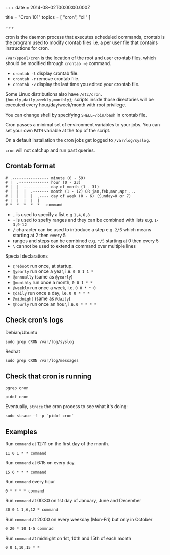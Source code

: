 
+++
date = 2014-08-02T00:00:00.000Z


title = "Cron 101"
topics = [ "cron", "cli" ]

+++

cron is the daemon process that executes scheduled commands, crontab is the
program used to modify crontab files i.e. a per user file that contains
instructions for cron.

`/var/spool/cron` is the location of the root and user crontab files, which
should be modified through `crontab -e` command.

* `crontab -l` display crontab file.
* `crontab -r` remove crontab file.
* `crontab -v` display the last time you edited your crontab file.

Some Linux distributions also have `/etc/cron.{hourly,daily,weekly,monthly}`;
scripts inside those directories will be executed every hour/day/week/month with
root privilege.

You can change shell by specifying `SHELL=/bin/bash` in crontab file.

Cron passes a minimal set of environment variables to your jobs. You can set
your own `PATH` variable at the top of the script.

On a default installation the cron jobs get logged to `/var/log/syslog`.

`cron` will not catchup and run past queries.

## Crontab format

```
# .---------------- minute (0 - 59)
# |  .------------- hour (0 - 23)
# |  |  .---------- day of month (1 - 31)
# |  |  |  .------- month (1 - 12) OR jan,feb,mar,apr ...
# |  |  |  |  .---- day of week (0 - 6) (Sunday=0 or 7)
# |  |  |  |  |
# *  *  *  *  *   command
```

* `,` is used to specify a list e.g `1,4,6,8`
* `-` is used to spefiy ranges and they can be combined with lists e.g. `1-3,9-12`
* `/` character can be used to introduce a step e.g. `2/5` which means starting at 2 then every 5
* ranges and steps can be combined e.g. `*/5` starting at 0 then every 5
* `\` cannot be used to extend a command over multiple lines

Special declarations

* `@reboot` run once, at startup.
* `@yearly` run once a year, i.e. `0 0 1 1 *`
* `@annually` (same as `@yearly`)
* `@monthly` run once a month, `0 0 1 * *`
* `@weekly` run once a week, i.e. `0 0 * * 0`
* `@daily` run once a day, i.e. `0 0 * * *`
* `@midnight` (same as `@daily`)
* `@hourly` run once an hour, i.e. `0 * * * *`

## Check cron’s logs

Debian/Ubuntu

```
sudo grep CRON /var/log/syslog
```

Redhat

```
sudo grep CRON /var/log/messages
```

## Check that cron is running

```
pgrep cron
```

```
pidof cron
```

Eventually, `strace` the cron process to see what it's doing:

```
sudo strace -f -p `pidof cron`
```

## Examples

Run `command` at 12:11 on the first day of the month.

```
11 0 1 * * command
```

Run `command` at 6:15 on every day.

```
15 6 * * * command
```

Run `command` every hour

```
0 * * * * command
```

Run `command` at 00:30 on 1st day of January, June and December

```
30 0 1 1,6,12 * command
```

Run `command` at 20:00 on every weekday (Mon-Fri) but only in October

```
0 20 * 10 1-5 commnad
```

Run `command` at midnight on 1st, 10th and 15th of each month

```
0 0 1,10,15 * *
```



